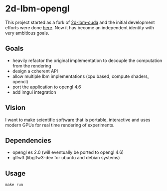 # 2d-lbm-opengl

This project started as a fork of [2d-lbm-cuda](https://github.com/AndreaTorti-01/2d-lbm-cuda) and the initial development efforts were done [here](https://github.com/FattiMei/2d-lbm-cuda). Now it has become an independent identity with very ambitious goals.


## Goals
 * heavily refactor the original implementation to decouple the computation from the rendering
 * design a coherent API
 * allow multiple lbm implementations (cpu based, compute shaders, opencl)
 * port the application to opengl 4.6
 * add imgui integration


## Vision
I want to make scientific software that is portable, interactive and uses modern GPUs for real time rendering of experiments.


## Dependencies
 * opengl es 2.0 (will eventually be ported to opengl 4.6)
 * glfw3 (libglfw3-dev for ubuntu and debian systems)


## Usage
`make run`
